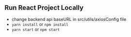 
## Run React Project Locally

 - change backend api baseURL in src/utils/axiosConfig file
 - `yarn install` or `npm install`
 - `yarn start` or `npm start`
 
